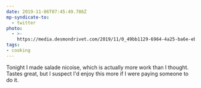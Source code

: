 ```yaml
---
date: 2019-11-06T07:45:49.786Z
mp-syndicate-to:
  - twitter
photo:
  - >-
    https://media.desmondrivet.com/2019/11/0_49bb1129-6964-4a25-ba6e-ebfb51e57511.jpg
tags:
- cooking
---
```


Tonight I made salade nicoise, which is actually more work than I thought. Tastes great, but I suspect I'd enjoy this more if I were paying someone to do it.
